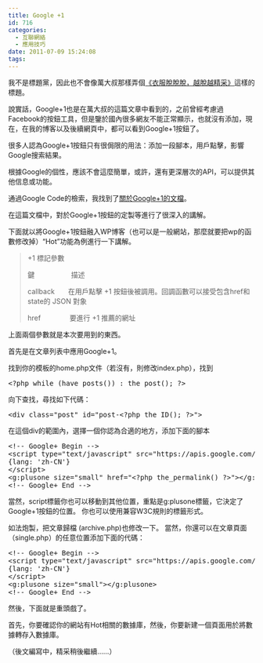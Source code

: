 ```yaml
---
title: Google +1
id: 716
categories:
  - 互聯網絡
  - 應用技巧
date: 2011-07-09 15:24:08
tags:
---
```


我不是標題黨，因此也不會像萬大叔那樣弄個[《衣服脫脫脫，越脫越精采》](http://wange.im/ifttt.html)這樣的標題。

說實話，Google+1也是在萬大叔的這篇文章中看到的，之前曾經考慮過Facebook的按鈕工具，但是鑒於國內很多網友不能正常顯示，也就沒有添加，現在，在我的博客以及後續網頁中，都可以看到Google+1按鈕了。

很多人認為Google+1按鈕只有很侷限的用法：添加一段腳本，用戶點擊，影響Google搜索結果。

根據Google的個性，應該不會這麼簡單，或許，還有更深層次的API，可以提供其他信息或功能。

通過Google Code的檢索，我找到了[關於Google+1的文檔](http://code.google.com/intl/zh-CN/apis/+1button/)。

在這篇文檔中，對於Google+1按鈕的定製等進行了很深入的講解。

<!--more-->

下面就以將Google+1按鈕融入WP博客（也可以是一般網站，那麼就要把wp的函數修改掉）“Hot”功能為例進行一下講解。

> +1 標記參數
> 
> 鍵                   描述
> 
> callback       在用戶點擊 +1 按鈕後被調用。回調函數可以接受包含href和state的 JSON 對象
> 
> href               要進行 +1 推薦的網址

上面兩個參數就是本次要用到的東西。

首先是在文章列表中應用Google+1。

找到你的模板的home.php文件（若沒有，則修改index.php），找到

<pre class="prettyprint linenums">&lt;?php while (have_posts()) : the_post(); ?&gt;</pre>

向下查找，尋找如下代碼：

<pre class="prettyprint linenums">&lt;div class="post" id="post-&lt;?php the_ID(); ?&gt;"&gt;</pre>

在這個div的範圍內，選擇一個你認為合適的地方，添加下面的腳本

<pre class="prettyprint linenums">&lt;!-- Google+ Begin --&gt;
&lt;script type="text/javascript" src="https://apis.google.com/js/plusone.js"&gt;
{lang: 'zh-CN'}
&lt;/script&gt;
&lt;g:plusone size="small" href="&lt;?php the_permalink() ?&gt;"&gt;&lt;/g:plusone&gt;
&lt;!-- Google+ End --&gt;</pre>

當然，script標籤你也可以移動到其他位置，重點是g:plusone標籤，它決定了Google+1按鈕的位置。
你也可以使用兼容W3C規則的標籤形式。

如法炮製，把文章歸檔 (archive.php)也修改一下。
當然，你還可以在文章頁面（single.php）的任意位置添加下面的代碼：

<pre class="prettyprint linenums">&lt;!-- Google+ Begin --&gt;
&lt;script type="text/javascript" src="https://apis.google.com/js/plusone.js"&gt;
{lang: 'zh-CN'}
&lt;/script&gt;
&lt;g:plusone size="small"&gt;&lt;/g:plusone&gt;
&lt;!-- Google+ End --&gt;</pre>

然後，下面就是重頭戲了。

首先，你要確認你的網站有Hot相關的數據庫，然後，你要新建一個頁面用於將數據轉存入數據庫。

（後文編寫中，精采稍後繼續……）